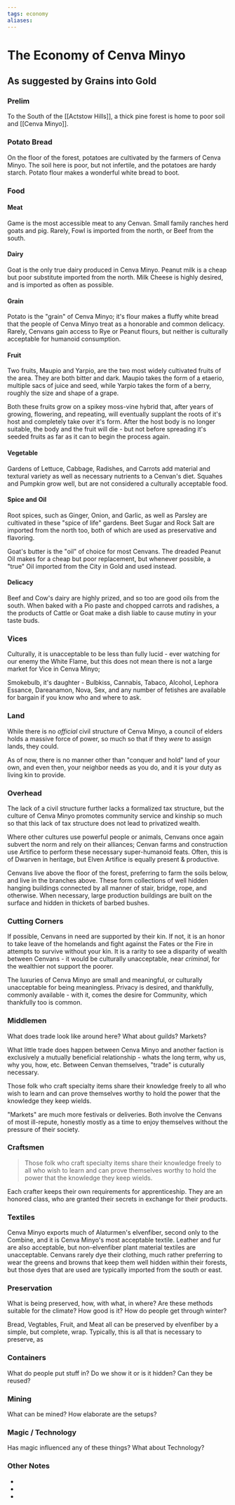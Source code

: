 ```yaml
---
tags: economy
aliases:
---
```


# The Economy of Cenva Minyo
## As suggested by Grains into Gold
### Prelim
To the South of the [[Actstow Hills]], a thick pine forest is home to poor soil and [[Cenva Minyo]].

### Potato Bread
On the floor of the forest, potatoes are cultivated by the farmers of Cenva Minyo. The soil here is poor, but not infertile, and the potatoes are hardy starch. Potato flour makes a wonderful white bread to boot.

### Food
#### Meat
Game is the most accessible meat to any Cenvan. Small family ranches herd goats and pig. Rarely, Fowl is imported from the north, or Beef from the south.

#### Dairy
Goat is the only true dairy produced in Cenva Minyo. Peanut milk is a cheap but poor substitute imported from the north. Milk Cheese is highly desired, and is imported as often as possible.

#### Grain
Potato is the "grain" of Cenva Minyo; it's flour makes a fluffy white bread that the people of Cenva Minyo treat as a honorable and common delicacy. Rarely, Cenvans gain access to Rye or Peanut flours, but neither is culturally acceptable for humanoid consumption.

#### Fruit
Two fruits, Maupio and Yarpio, are the two most widely cultivated fruits of the area. They are both bitter and dark. Maupio takes the form of a etaerio, multiple sacs of juice and seed, while Yarpio takes the form of a berry, roughly the size and shape of a grape. 

Both these fruits grow on a spikey moss-vine hybrid that, after years of growing, flowering, and repeating, will eventually supplant the roots of it's host and completely take over it's form. After the host body is no longer suitable, the body and the fruit will die - but not before spreading it's seeded fruits as far as it can to begin the process again.

#### Vegetable
Gardens of Lettuce, Cabbage, Radishes, and Carrots add material and textural variety as well as necessary nutrients to a Cenvan's diet. Squahes and Pumpkin grow well, but are not considered a culturally acceptable food.

#### Spice and Oil
Root spices, such as Ginger, Onion, and Garlic, as well as Parsley are cultivated in these "spice of life" gardens. Beet Sugar and Rock Salt are imported from the north too, both of which are used as preservative and flavoring.

Goat's butter is the "oil" of choice for most Cenvans. The dreaded Peanut Oil makes for a cheap but poor replacement, but whenever possible, a "true" Oil imported from the City in Gold and used instead.

#### Delicacy
Beef and Cow's dairy are highly prized, and so too are good oils from the south. When baked with a Pio paste and chopped carrots and radishes, a the products of Cattle or Goat make a dish liable to cause mutiny in your taste buds.

### Vices
Culturally, it is unacceptable to be less than fully lucid - ever watching for our enemy the White Flame, but this does not mean there is not a large market for Vice in Cenva Minyo;

Smokebulb, it's daughter - Bulbkiss, Cannabis, Tabaco, Alcohol, Lephora Essance, Dareanamon, Nova, Sex, and any number of fetishes are available for bargain if you know who and where to ask.

### Land
While there is no *official* civil structure of Cenva Minyo, a council of elders holds a massive force of power, so much so that if they *were* to assign lands, they could. 

As of now, there is no manner other than "conquer and hold" land of your own, and even then, your neighbor needs as you do, and it is your duty as living kin to provide. 

### Overhead
The lack of a civil structure further lacks a formalized tax structure, but the culture of Cenva Minyo promotes community service and kinship so much so that this lack of tax structure does not lead to privatized wealth.

Where other cultures use powerful people or animals, Cenvans once again subvert the norm and rely on their alliances; Cenvan farms and construction use Artifice to perform these necessary super-humanoid feats. Often, this is of Dwarven in heritage, but Elven Artifice is equally present & productive.

Cenvans live above the floor of the forest, preferring to farm the soils below, and live in the branches above. These form collections of well hidden hanging buildings connected by all manner of stair, bridge, rope, and otherwise. When necessary, large production buildings are built on the surface and hidden in thickets of barbed bushes.

### Cutting Corners
If possible, Cenvans in need are supported by their kin. If not, it is an honor to take leave of the homelands and fight against the Fates or the Fire in attempts to survive without your kin. It is a rarity to see a disparity of wealth between Cenvans - it would be culturally unacceptable, near *criminal*, for the wealthier not support the poorer.

The luxuries of Cenva Minyo are small and meaningful, or culturally unacceptable for being meaningless. Privacy is desired, and thankfully, commonly available - with it, comes the desire for Community, which thankfully too is common.

### Middlemen
What does trade look like around here? What about guilds? Markets?

What little trade does happen between Cenva Minyo and another faction is exclusively a mutually beneficial relationship - whats the long term, why us, why you, how, etc. Between Cenvan themselves, "trade" is cuturally necessary.

Those folk who craft specialty items share their knowledge freely to all who wish to learn and can prove themselves worthy to hold the power that the knowledge they keep wields.

"Markets" are much more festivals or deliveries. Both involve the Cenvans of most ill-repute, honestly mostly as a time to enjoy themselves without the pressure of their society.

### Craftsmen
> Those folk who craft specialty items share their knowledge freely to all who wish to learn and can prove themselves worthy to hold the power that the knowledge they keep wields.

Each crafter keeps their own requirements for apprenticeship. They are an honored class, who are granted their secrets in exchange for their products.

### Textiles
Cenva Minyo exports much of Alaturmen's elvenfiber, second only to the Combine, and it is Cenva Minyo's most acceptable textile. Leather and fur are also acceptable, but non-elvenfiber plant material textiles are unacceptable. Cenvans rarely dye their clothing, much rather preferring to wear the greens and browns that keep them well hidden within their forests, but those dyes that are used are typically imported from the south or east.

### Preservation
What is being preserved, how, with what, in where? Are these methods suitable for the climate? How good is it? How do people get through winter? 

Bread, Vegtables, Fruit, and Meat all can be preserved by elvenfiber by a simple, but complete, wrap. Typically, this is all that is necessary to preserve, as 

### Containers
What do people put stuff in? Do we show it or is it hidden? Can they be reused?

### Mining
What can be mined? How elaborate are the setups?

### Magic / Technology
Has magic influenced any of these things? What about Technology?

### Other Notes
- 
- 
- 
